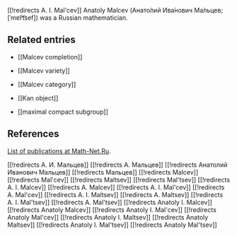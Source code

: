 [[!redirects A. I. Mal&#39;cev]]
Anatoly Malcev (Анато́лий Ива́нович Ма́льцев; [ˈmɐlʲt͡sef]) was a Russian mathematician.

## Related entries

* [[Malcev completion]]

* [[Malcev variety]]

* [[Malcev category]]

* [[Kan object]]

* [[maximal compact subgroup]]

## References

[List of publications at Math-Net.Ru](http://www.mathnet.ru/php/person.phtml?&personid=26552&option_lang=eng).

[[!redirects А. И. Мальцев]]
[[!redirects А. Мальцев]]
[[!redirects Анатолий Иванович Мальцев]]
[[!redirects Мальцев]]
[[!redirects Malcev]]
[[!redirects Mal'cev]]
[[!redirects Maltsev]]
[[!redirects Mal'tsev]]
[[!redirects A. I. Malcev]]
[[!redirects A. Malcev]]
[[!redirects A. I. Mal'cev]]
[[!redirects A. Mal'cev]]
[[!redirects A. I. Maltsev]]
[[!redirects A. Maltsev]]
[[!redirects A. I. Mal'tsev]]
[[!redirects A. Mal'tsev]]
[[!redirects Anatoly I. Malcev]]
[[!redirects Anatoly Malcev]]
[[!redirects Anatoly I. Mal'cev]]
[[!redirects Anatoly Mal'cev]]
[[!redirects Anatoly I. Maltsev]]
[[!redirects Anatoly Maltsev]]
[[!redirects Anatoly I. Mal'tsev]]
[[!redirects Anatoly Mal'tsev]]
